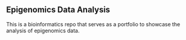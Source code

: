 ## Epigenomics Data Analysis

This is a bioinformatics repo that serves as a portfolio to showcase the analysis of epigenomics data.


